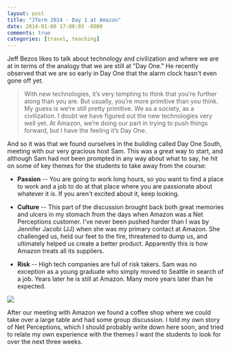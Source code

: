 ```yaml
---
layout: post
title: "JTerm 2014 - Day 1 at Amazon"
date: 2014-01-08 17:08:03 -0800
comments: true
categories: [travel, teaching]
---
```


Jeff Bezos likes to talk about technology and civilization and where we are at in terms of the analogy that we are still at "Day One."  He recently observed that we are so early in Day One that the alarm clock hasn't even gone off yet.

> With new technologies, it’s very tempting to think that you’re further along than you are. But usually, you’re more primitive than you think. My guess is we’re still pretty primitive. We as a society, as a civilization. I doubt we have figured out the new technologies very well yet. At Amazon, we’re doing our part in trying to push things forward, but I have the feeling it’s Day One. 

And so it was that we found ourselves in the building called Day One South, meeting with our very gracious host Sam. This was a great way to start, and although Sam had not been prompted in any way about what to say, he hit on some of key themes for the students to take away from the course:

* **Passion** -- You are going to work long hours, so you want to find a place to work and a job to do at that place where you are passionate about whatever it is.  If you aren't excited about it, keep looking.

* **Culture** -- This part of the discussion brought back both great memories and ulcers in my stomach from the days when Amazon was a Net Perceptions customer.  I've never been pushed harder than I was by Jennifer Jacobi (JJ) when she was my primary contact at Amazon.  She challenged us, held our feet to the fire, threatened to dump us, and ultimately helped us create a better product.  Apparently this is how Amazon treats all its suppliers.

* **Risk** -- High tech companies are full of risk takers.  Sam was no exception as a young graduate who simply moved to Seattle in search of a job.  Years later he is still at Amazon.  Many more years later than he expected.

![](/images/JTerm14/Amazon.jpg)


After our meeting with Amazon we found a coffee shop where we could take over a large table and had some group discussion.  I told my own story of Net Perceptions, which I should probably write down here soon, and tried to relate my own experience with the themes I want the students to look for over the next three weeks.
